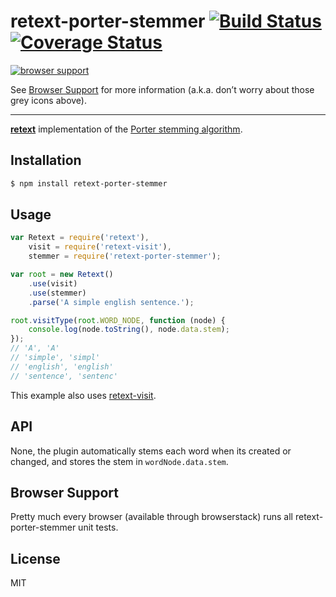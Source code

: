 # retext-porter-stemmer [![Build Status](https://travis-ci.org/wooorm/retext-porter-stemmer.svg?branch=master)](https://travis-ci.org/wooorm/retext-porter-stemmer) [![Coverage Status](https://img.shields.io/coveralls/wooorm/retext-porter-stemmer.svg)](https://coveralls.io/r/wooorm/retext-porter-stemmer?branch=master)

[![browser support](https://ci.testling.com/wooorm/retext-porter-stemmer.png) ](https://ci.testling.com/wooorm/retext-porter-stemmer)

See [Browser Support](#browser-support) for more information (a.k.a. don’t worry about those grey icons above).

---

**[retext](https://github.com/wooorm/retext "Retext")** implementation of the [Porter stemming algorithm](http://tartarus.org/martin/PorterStemmer/).

## Installation

```sh
$ npm install retext-porter-stemmer
```

## Usage

```js
var Retext = require('retext'),
    visit = require('retext-visit'),
    stemmer = require('retext-porter-stemmer');

var root = new Retext()
    .use(visit)
    .use(stemmer)
    .parse('A simple english sentence.');

root.visitType(root.WORD_NODE, function (node) {
    console.log(node.toString(), node.data.stem);
});
// 'A', 'A'
// 'simple', 'simpl'
// 'english', 'english'
// 'sentence', 'sentenc'
```

This example also uses [retext-visit](https://github.com/wooorm/retext-visit).

## API
None, the plugin automatically stems each word when its created or changed, and stores the stem in `wordNode.data.stem`.

## Browser Support
Pretty much every browser (available through browserstack) runs all retext-porter-stemmer unit tests.

## License

  MIT
